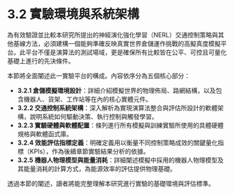 # 3.2 實驗環境與系統架構

為有效驗證並比較本研究所提出的神經演化強化學習（NERL）交通控制策略與其他基線方法，必須建構一個能夠準確反映真實世界倉儲運作挑戰的高擬真度模擬平台。此平台不僅是演算法的測試場域，更是確保所有比較皆在公平、可控且可量化基礎上進行的先決條件。

本節將全面闡述此一實驗平台的構成。內容依序分為五個核心部分：
- **3.2.1 倉儲模擬環境設計**：詳細介紹模擬世界的物理佈局、路網結構，以及包含機器人、貨架、工作站等在內的核心實體元件。
- **3.2.2 交通控制系統架構**：深入解析為實現演算法整合與評估所設計的軟體架構，說明系統如何驅動決策、執行控制與觸發學習。
- **3.2.3 實驗硬體與軟體配置**：條列進行所有模擬與訓練實驗所使用的具體硬體規格與軟體函式庫。
- **3.2.4 效能評估指標定義**：明確定義用以衡量不同控制策略成效的關鍵量化指標（KPIs），作為後續章節實驗結果分析的依據。
- **3.2.5 機器人物理模型與能量消耗**：詳細闡述模擬中採用的機器人物理模型及其能量消耗的計算方式，為能源效率的評估提供物理基礎。

透過本節的闡述，讀者將能完整理解本研究進行實驗的基礎環境與評估標準。 